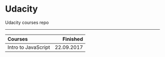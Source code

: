 # Udacity
Udacity courses repo

--------------------------

| Courses                                                   |    Finished |
|:----------------------------------------------------------|------------:|
| Intro to JavaScript                                       |  22.09.2017 |